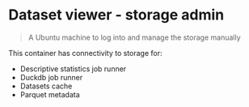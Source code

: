 # Dataset viewer - storage admin

> A Ubuntu machine to log into and manage the storage manually

This container has connectivity to storage for:
- Descriptive statistics job runner
- Duckdb job runner
- Datasets cache
- Parquet metadata
